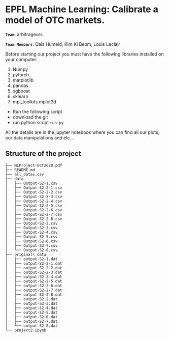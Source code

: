 # EPFL Machine Learning: Calibrate a model of OTC markets.

__`Team`__: arbitrageurs

__`Team Members`__: Qais Humeid, Kim Ki Beom, Louis Leclair

Before starting our project you must have the following libraries installed on your computer:

1. Numpy
2. pytorch
3. matplotlib
4. pandas
5. xgboost
6. sklearn
7. mpl_toolkits.mplot3d


- Run the following script
- download the git 
- run python script `run.py`

All the details are in the jupyter notebook where you can find all our plots, our data manipulations and etc...

## Structure of the project 
```
├── MLProject-Oct2020.pdf
├── README.md
├── all_datas.csv
├── data
│   ├── Output-S2-1.csv
│   ├── Output-S2-2-1.csv
│   ├── Output-S2-2-2.csv
│   ├── Output-S2-2-3.csv
│   ├── Output-S2-2-4.csv
│   ├── Output-S2-2-5.csv
│   ├── Output-S2-2-6.csv
│   ├── Output-S2-2-7.csv
│   ├── Output-S2-2-8.csv
│   ├── Output-S2-2.csv
│   ├── Output-S2-3.csv
│   ├── Output-S2-4.csv
│   ├── Output-S2-5.csv
│   ├── Output-S2-6.csv
│   ├── Output-S2-7.csv
│   └── Output-S2-8.csv
├── original\ data
│   ├── output-S2-1.dat
│   ├── output-S2-2-1.dat
│   ├── output-S2-2-2.dat
│   ├── output-S2-2-3.dat
│   ├── output-S2-2-4.dat
│   ├── output-S2-2-5.dat
│   ├── output-S2-2-6.dat
│   ├── output-S2-2-7.dat
│   ├── output-S2-2-8.dat
│   ├── output-S2-2.dat
│   ├── output-S2-3.dat
│   ├── output-S2-4.dat
│   ├── output-S2-5.dat
│   ├── output-S2-6.dat
│   ├── output-S2-7.dat
│   └── output-S2-8.dat
└── project2.ipynb
```
 


